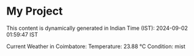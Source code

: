 # My Project

This content is dynamically generated in Indian Time (IST): 2024-09-02 01:59:47 IST


Current Weather in Coimbatore:
Temperature: 23.88 °C
Condition: mist

